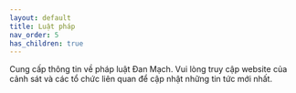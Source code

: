 ```yaml
---
layout: default
title: Luật pháp
nav_order: 5
has_children: true
---
```


Cung cấp thông tin về pháp luật Đan Mạch. Vui lòng truy cập website của cảnh sát và các tổ chức liên quan để cập nhật những tin tức mới nhất.